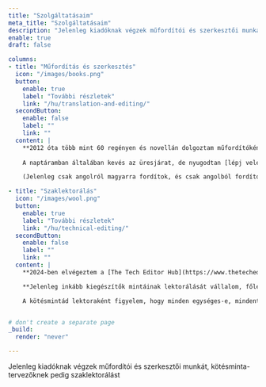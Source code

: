 ```yaml
---
title: "Szolgáltatásaim"
meta_title: "Szolgáltatásaim"
description: "Jelenleg kiadóknak végzek műfordítói és szerkesztői munkát, kötésminta-tervezőknek pedig szaklektorálást"
enable: true
draft: false

columns:
- title: "Műfordítás és szerkesztés"
  icon: "/images/books.png"
  button:
    enable: true
    label: "További részletek"
    link: "/hu/translation-and-editing/"
  secondButton:
    enable: false
    label: ""
    link: ""
  content: |
    **2012 óta több mint 60 regényen és novellán dolgoztam műfordítóként, és legalább 20 regényt szerkesztettem.** Emellett szakcikkeket is írtam a legkülönfélébb témákban. Rendkívül sokféle zsáner szövegével foglalkoztam már, illetve sok fordítóval és szerkesztővel együtt dolgoztam. (A korrektorokról, a tördelőkről és a borítótervezőkről nem is beszélve.)
    
    A naptáramban általában kevés az üresjárat, de nyugodtan [lépj velem kapcsolatba](/hu/contact), és beszélgessünk egyet. 😊

    (Jelenleg csak angolról magyarra fordítok, és csak angolból fordított műveket szerkesztek. Kötésminták szerkesztésével és lektorálásával is foglalkozom, erről [a megfelelő oldalon](/hu/technical-editing) találhatók információk.)

- title: "Szaklektorálás"
  icon: "/images/wool.png"
  button:
    enable: true
    label: "További részletek"
    link: "/hu/technical-editing/"
  secondButton:
    enable: false
    label: ""
    link: ""
  content: |
    **2024-ben elvégeztem a [The Tech Editor Hub](https://www.thetecheditorhub.com/) által kínált, kötésmintákra specializálódó szaklektori képzést.** Joeli fantasztikus tanár volt, aki sokat tanított nekem a szaklektorálás módszereiről, illetve a tervezőkkel való munka szempontjairól. Később, mivel másféle megközelítésben tanítják a témát, a neves [The Knitting Guild Association (TKGA) tanúsítványt is nyújtó képzésébe](https://tkga.org/certification-for-technical-editors/) is belekezdtem.

    **Jelenleg inkább kiegészítők mintáinak lektorálását vállalom, főleg zoknikét, kesztyűkét, sapkákét, kendőkét, sálakét és egyéb kis tárgyakét.**

    A kötésmintád lektoraként figyelem, hogy minden egységes-e, mindent jól számoltál-e, de szerkesztem a szöveget is: javítom a helyesírási és nyelvhelyességi hibákat, valamint az elírásokat.


# don't create a separate page
_build:
  render: "never"

---
```


Jelenleg kiadóknak végzek műfordítói és szerkesztői munkát, kötésminta-tervezőknek pedig szaklektorálást

<!-- <a href="https://www.flaticon.com/free-icons/books" title="books icons">Books icons created by Freepik - Flaticon</a> -->
<!-- <a href="https://www.flaticon.com/free-icons/wool" title="wool icons">Wool icons created by Freepik - Flaticon</a> -->